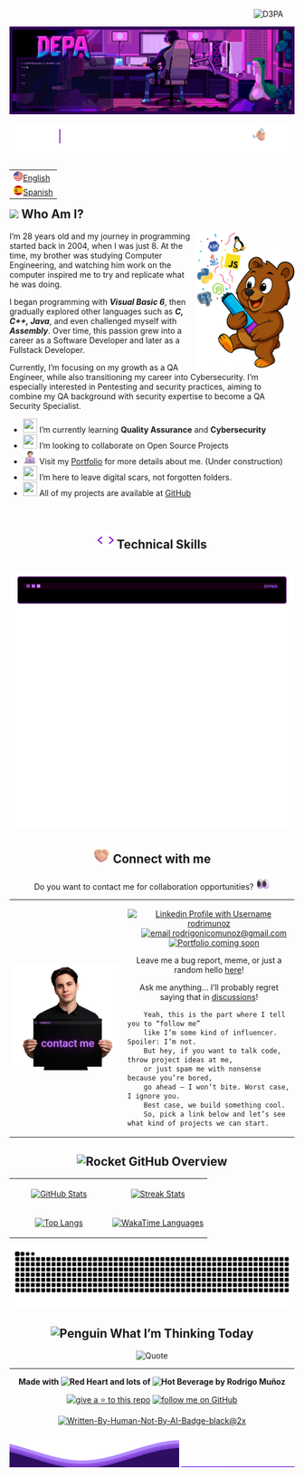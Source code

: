 <!--count badge-->
<p align="right">
  <img src="https://komarev.com/ghpvc/?username=D3PA&label=Profile%20views&color=823AB5&style=for-the-badge&logo=star" alt="D3PA" style="padding-right:20px;" />
</p>

<!--banner image-->
![Banner image D3PA](assets/bannerv2.gif)

<!--title-->
<p align="center">
  <img src="assets/hi_typing.svg" width="900" />
</p>

<table align="right">
 <tr><td><a href="https://github.com/D3PA"><img src="assets/flags/flag_us.png" alt="USA flag" width="17px">English</a></td></tr> 
 <tr><td><a href="https://github.com/D3PA"><img src="assets/flags/flag_es.png" alt="Spain flag" width="17px">Spanish</a></td></tr>
</table>

</br>

<!--about me-->
## <img src="https://emojis.slackmojis.com/emojis/images/1643514389/3643/cool-doge.gif?1643514389" width="35"/> Who Am I?

<!--right image-->
<div>
  <img align="right" width="35%" src="https://github.com/D3PA/D3PA/blob/main/assets/rightimagebearv2.png?raw=true">
</div>

<!--about me info-->
I’m 28 years old and my journey in programming started back in 2004, when I was just 8. At the time, my brother was studying Computer Engineering, and watching him work on the computer inspired me to try and replicate what he was doing.

I began programming with ***Visual Basic 6***, then gradually explored other languages such as ***C, C++, Java***, and even challenged myself with ***Assembly***. Over time, this passion grew into a career as a Software Developer and later as a Fullstack Developer.

Currently, I’m focusing on my growth as a QA Engineer, while also transitioning my career into Cybersecurity. I’m especially interested in Pentesting and security practices, aiming to combine my QA background with security expertise to become a QA Security Specialist.

- <img src="https://raw.githubusercontent.com/Tarikul-Islam-Anik/Animated-Fluent-Emojis/master/Emojis/Smilies/Purple%20Heart.png" width="25" height="25" /> I’m currently learning **Quality Assurance** and **Cybersecurity**
- <img src="https://raw.githubusercontent.com/Tarikul-Islam-Anik/Animated-Fluent-Emojis/master/Emojis/People/People%20Hugging.png" width="25" height="25" /> I’m looking to collaborate on Open Source Projects
- <img src="https://raw.githubusercontent.com/Tarikul-Islam-Anik/tarikul-islam-anik/refs/heads/main/assets/images/Man%20Technologist%20Light%20Skin%20Tone.png" width="25" height="25" /> Visit my [Portfolio](https://github.com/D3PA) for more details about me. (Under construction)
- <img src="https://emojis.slackmojis.com/emojis/images/1699029852/73706/purple_mamacostyle_fdk.gif?1699029852" width="25" height="25" /> I’m here to leave digital scars, not forgotten folders. 
- <img src="https://emojis.slackmojis.com/emojis/images/1666851939/62008/party-github.gif?1666851939" width="25" height="25" /> All of my projects are available at [GitHub](https://github.com/D3PA?tab=repositories)


</br>

<!--technical skills table-->
<div align="center">
  
## <img src="assets/technicalv2.gif" alt="Technical Skills" width="30" height="30" /> Technical Skills

</div>

</br>

<div align="center">

<img src="assets/skills-terminalv2.gif" alt="skills terminal" />

</div>

<!--connect with me-->
<div align="center">
  
## <img src="https://github.com/Tarikul-Islam-Anik/tarikul-islam-anik/raw/main/assets/images/Folded%20Hands%20Light%20Skin%20Tone.png" alt="Folded hands" width="30" /> Connect with me

</div>
<p align="center">
Do you want to contact me for collaboration opportunities? <img src="https://raw.githubusercontent.com/Tarikul-Islam-Anik/tarikul-islam-anik/main/assets/images/Eyes.png" alt="Purple Heart" width="25" height="25" />
<table>
  <tr>
    <td width="40%">
      <img src="assets/contact.png" width="500px" />
    </td>
    <td width="60%">
      </p>
      <p align="center">
      <a href="https://www.linkedin.com/in/rodrimunoz"><img src="https://custom-icon-badges.demolab.com/badge/LinkedIn-823AB5?style=for-the-badge&logo=linkedin&logoColor=823AB5&labelColor=black" alt="Linkedin Profile with Username rodrimunoz" /></a>
        &emsp;
      <a href="mailto:rodrigonicomunoz@gmail.com"><img src="https://img.shields.io/badge/Gmail-823AB5?style=for-the-badge&logo=gmail&logoColor=823AB5&labelColor=black" alt="email rodrigonicomunoz@gmail.com" /></a>
        &emsp;
      <a href="https://github.com/D3PA"><img src="https://custom-icon-badges.demolab.com/badge/Portfolio-823AB5?style=for-the-badge&logo=file-directory-fill&logoColor=823AB5&labelColor=black" alt="Portfolio coming soon" /></a> 
      </p>
      <p align="center">Leave me a bug report, meme, or just a random hello <a href="https://github.com/D3PA/D3PA/issues/new?template=guestbook-entry.md">here</a>!</p>
      <p align="center">Ask me anything… I’ll probably regret saying that in <a href="https://github.com/D3PA/D3PA/discussions/new/choose">discussions</a>!</p>
  
        Yeah, this is the part where I tell you to “follow me” 
        like I’m some kind of influencer. Spoiler: I’m not.   
        But hey, if you want to talk code, throw project ideas at me, 
        or just spam me with nonsense because you’re bored,    
        go ahead – I won’t bite. Worst case, I ignore you. 
        Best case, we build something cool.  
        So, pick a link below and let’s see what kind of projects we can start. 
  </tr>
</table>

<!--github overview-->
<div align="center">
  
## <img src="https://raw.githubusercontent.com/Tarikul-Islam-Anik/Animated-Fluent-Emojis/master/Emojis/Travel%20and%20places/Rocket.png" alt="Rocket" width="30" /> GitHub Overview

</div>
<table width="100%">
  <tr>
    <td width="50%">
      <p align="center">
        <a href="https://github.com/D3PA">
          <img align="center" src="https://github-readme-stats.vercel.app/api?username=D3PA&count_private=true&show_icons=true&theme=dark&bg_color=000000&title_color=b23eff&text_color=ffffff&rank_icon=github&hide=prs,issues,contribs&border_color=823AB5&show=reviews,prs_merged,prs_merged_percentage&card_width=500" alt="GitHub Stats" />
        </a>
      </p>
    </td>
    <td width="50%">
      <p align="center">
        <a href="https://github.com/D3PA">
          <img align="center" src="https://streak-stats.demolab.com?user=D3PA&theme=dark&background=000000&fire=ffeb95&ring=ffeb95&sideNums=ffffff&sideLabels=ffffff&dates=b23eff&currStreakNum=ffffff&border=823AB5&card_width=500" alt="Streak Stats" />
        </a>
      </p>
    </td>
  </tr>
   <tr>
    <td width="50%">
      <p align="center">
        <a href="https://github.com/D3PA">
          <img align="center" src="https://github-readme-stats.vercel.app/api/top-langs/?username=D3PA&layout=compact&theme=dark&card_width=500&langs_count=8&bg_color=000000&title_color=b23eff&text_color=ffffff&border_color=823AB5" alt="Top Langs" />
        </a>
      </p>
    </td>
    <td width="50%">
      <p align="center">
        <a href="https://wakatime.com/@DEPA">
          <img align="center" src="https://github-readme-stats.vercel.app/api/wakatime?username=DEPA&layout=compact&theme=dark&bg_color=000000&title_color=b23eff&text_color=ffffff&border_color=823AB5&card_width=500&langs_count=8&custom_title=Code%20Time%20⏳" alt="WakaTime Languages" />
        </a>
      </p>
    </td>
  </tr>
</table>


<!-- snake purple -->
<div align="center">
  <img src="https://github.com/D3PA/D3PA/blob/output/snake.svg" alt="Snake animation">
</div>
<!-- snake purple -->

<!--update quote at 00:00 argentina-->
<div align="center">
  
## <img src="https://raw.githubusercontent.com/Tarikul-Islam-Anik/Animated-Fluent-Emojis/master/Emojis/Animals/Penguin.png" alt="Penguin" width="30" /> What I’m Thinking Today

</div>















































<!--TARJETA_INICIO-->
<p align="center">
  <img src="https://readme-daily-quotes.vercel.app/api?author=Batman&quote=Every%20man%20has%20his%20breaking%20point.%20Mine%20just%20happens%20to%20be%20the%20world.&theme=transparent&author_color=7F3CFF&accent_color=7F3CFF&font=ubuntu&quote_color=FFFFFF&border_color=1A0045&border_width=5" alt="Quote"/>
</p>
<!--TARJETA_FIN-->















































---

<!--final-->
<div align="center">
  
**Made with <img src="https://raw.githubusercontent.com/Tarikul-Islam-Anik/Animated-Fluent-Emojis/master/Emojis/Smilies/Purple%20Heart.png" alt="Red Heart" width="25" height="25" /> and lots of <img src="https://raw.githubusercontent.com/Tarikul-Islam-Anik/Animated-Fluent-Emojis/master/Emojis/Food/Hot%20Beverage.png" alt="Hot Beverage" width="25" height="25" /> by Rodrigo Muñoz**

[![give a ⭐ to this repo](https://img.shields.io/badge/give%20a%20%E2%AD%90%20to%20this%20repo-black?style=for-the-badge)](https://github.com/D3PA/D3PA)
[![follow me on GitHub](https://img.shields.io/badge/follow%20me%20on%20GitHub-black?style=for-the-badge&logo=github)](https://github.com/D3PA)

<a href="https://notbyai.fyi/#not-by-ai-mission"><img width="131" alt="Written-By-Human-Not-By-AI-Badge-black@2x" src="https://github.com/user-attachments/assets/847dd474-1d1d-462a-a115-d162e544f714" /></a>


</div>


<img alt="final animation" src="assets/animation_purple.svg">
<img alt="final line" src="assets/final_line.svg">
<!--final-->






















